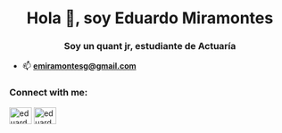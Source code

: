<h1 align="center">Hola 👋, soy Eduardo Miramontes</h1>
<h3 align="center">Soy un quant jr, estudiante de Actuaría</h3>

- 📫 **emiramontesg@gmail.com**

<h3 align="left">Connect with me:</h3>
<p align="left">
<a href="https://linkedin.com/in/eduardo-miramontes-gomez-84b141290" target="blank"><img align="center" src="https://raw.githubusercontent.com/rahuldkjain/github-profile-readme-generator/master/src/images/icons/Social/linked-in-alt.svg" alt="eduardo-miramontes-gomez-84b141290" height="30" width="40" /></a>
<a href="https://kaggle.com/eduardomiramontes" target="blank"><img align="center" src="https://raw.githubusercontent.com/rahuldkjain/github-profile-readme-generator/master/src/images/icons/Social/kaggle.svg" alt="eduardomiramontes" height="30" width="40" /></a>
</p>

